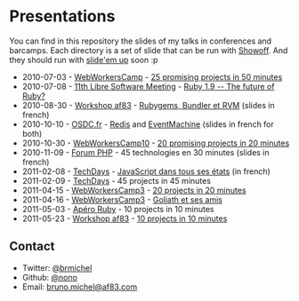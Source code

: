 Presentations
=============

You can find in this repository the slides of my talks in conferences and barcamps.
Each directory is a set of slide that can be run with [Showoff](http://github.com/schacon/showoff).
And they should run with [slide'em up](https://github.com/nono/slide-em-up) soon :p

* 2010-07-03 - [WebWorkersCamp](http://barcamp.org/WebWorkersCamp) - [25 promising projects in 50 minutes](http://wwc-25-projects.heroku.com/)
* 2010-07-08 - [11th Libre Software Meeting](http://2010.rmll.info/spip.php) - [Ruby 1.9 -- The future of Ruby?](http://rmll2010-ruby19.heroku.com/)
* 2010-08-30 - [Workshop af83](http://dev.af83.com) - [Rubygems, Bundler et RVM](http://rubygems-bundler-rvm.heroku.com) (slides in french)
* 2010-10-10 - [OSDC.fr](http://act.osdc.fr/osdc2010fr/) - [Redis](http://redis-osdcfr.heroku.com/) and [EventMachine](http://eventmachine-osdcfr.heroku.com) (slides in french for both)
* 2010-10-30 - [WebWorkersCamp10](http://barcamp.org/WebWorkersCamp10) - [20 promising projects in 20 minutes](http://wwc-20-projects.heroku.com/)
* 2010-11-09 - [Forum PHP](http://afup.org/pages/forumphp2010/index.php) - 45 technologies en 30 minutes (slides in french)
* 2011-02-08 - [TechDays](http://www.microsoft.com/france/mstechdays/) - [JavaScript dans tous ses états](https://github.com/abolibibelot/Techdays2011_Javascript) (in french)
* 2011-02-09 - [TechDays](http://www.microsoft.com/france/mstechdays/) - 45 projects in 45 minutes
* 2011-04-15 - [WebWorkersCamp3](http://barcamp.org/w/page/36708944/WebWorkersCamp3) - [20 projects in 20 minutes](http://wwc3-20-projects.heroku.com/)
* 2011-04-16 - [WebWorkersCamp3](http://barcamp.org/w/page/36708944/WebWorkersCamp3) - [Goliath et ses amis](http://nono.github.com/Presentations/20110416_Goliath/)
* 2011-05-03 - [Apéro Ruby](http://www.rubyfrance.org/) - 10 projects in 10 minutes
* 2011-05-23 - [Workshop af83](http://dev.af83.com) - [10 projects in 10 minutes](http://nono.github.com/Presentations/20110503_10_projets/)


Contact
-------

* Twitter: [@brmichel](http://twitter.com/brmichel)
* Github: [@nono](https://github.com/nono)
* Email: bruno.michel@af83.com


